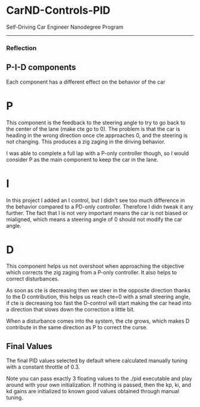 # CarND-Controls-PID
Self-Driving Car Engineer Nanodegree Program

---

### Reflection


## P-I-D components
Each component has a different effect on the behavior of the car

# P
This component is the feedback to the steering angle to try to go back to the center of the lane (make cte go to 0). The problem is that the car is heading in the wrong direction once cte approaches 0, and the steering is not changing. This produces a zig zaging in the driving behavior.

I was able to complete a full lap with a P-only controller though, so I would consider P as the main component to keep the car in the lane.


# I
In this project I added an I control, but I didn't see too much difference in the behavior compared to a PD-only controller. Therefore I didn tweak it any further. The fact that I is not very important means the car is not biased or mialigned, which means a steering angle of 0 should not modify the car angle.

# D
This component helps us not overshoot when approaching the objective which corrects the zig zaging from a P-only controller. It also helps to correct disturbances. 

As soon as cte is decreasing then we steer in the opposite direction thanks to the D contribution, this helps us reach cte=0 with a small steering angle, if cte is decreasing too fast the D-control will start making the car head into a direction that slows down the correction a little bit.

When a disturbance comes into the system, the cte grows, which makes D contribute in the same direction as P to correct the curse.

## Final Values
The final PID values selected by default where calculated manually tuning with a constant throttle of 0.3.

Note you can pass exactly 3 floating values to the ./pid executable and play around with your own initialization. If nothing is passed, then the kp, ki, and kd gains are initialized to known good values obtained through manual tuning.

